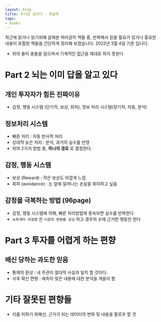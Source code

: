 ```yaml
---
layout: blog
title: 주식은 심리다 - 최삼욱
tags:
- books
---
```


최근에 읽거나 읽기위해 살펴본 여러권의 책들 중, 반복해서 읽을 필요가 있거나 중요한 내용이 포함된 책들을 간단하게 정리해 보겠습니다. 2022년 3월 4일 기준 입니다.

- 위의 둘이 충돌을 일으켜서 기계적인 접근을 제대로 하지 못한다

# Part 2 뇌는 이미 답을 알고 있다

## 개인 투자자가 힘든 진짜이유
- 감정, 행동 시스템 (단기적, 보상, 회피), 정보 처리 시스템(장기적, 자동, 분석)

## 정보처리 시스템
- 빠른 처리 : 자동 반사적 처리
- 상대적 늦은 처리 : 분석, 과거의 실수를 반영
- 위의 2가지 방법 중, **<span style="color:var(--strong);">하나의 경로</span>** 로 결정한다.

## 감정, 행동 시스템
- 보상 (Reward) : 작은 보상도 아깝게 느낌
- 회피 (avoidance) : 눈 앞에 일어나는 손실을 회피하고 싶음

## 감정을 극복하는 방법 (96page)
- 감정, 행동 시스템에 의해, 빠른 처리방법에 종속되면 실수를 반복한다
- `슈퍼개미 이정환` 은 `시장의 변화를 상상` 하고 경우의 수에 근거한 행동만 한다

# Part 3 투자를 어렵게 하는 편향

## 배신 당하는 과도한 믿음
- 통제의 환상 : 내 주관이 절대적 사실과 일치 할 것이다.
- 사후 확신 편향 : 예측이 맞은 내용에 대한 분석을 게을리 함

# 기타 잘못된 편향들
- 이를 피하기 위해선, <span style="color:var(--accent);">근거가 되는 데이터의 변화 및 내용</span>을 팔로우 할 것

